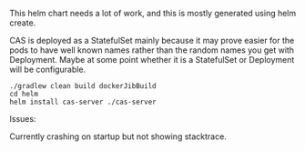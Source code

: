 This helm chart needs a lot of work, and this is mostly generated using helm create.

CAS is deployed as a StatefulSet mainly because it may prove easier for the pods to have well known names rather than the random names you get with Deployment.
Maybe at some point whether it is a StatefulSet or Deployment will be configurable. 

```
./gradlew clean build dockerJibBuild
cd helm
helm install cas-server ./cas-server
```

Issues:

Currently crashing on startup but not showing stacktrace. 